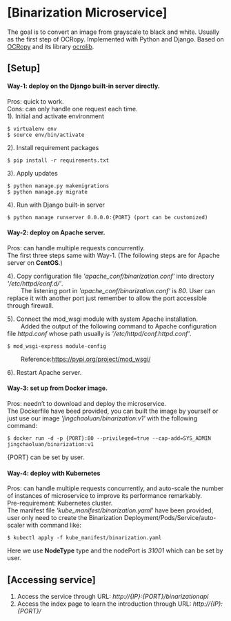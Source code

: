 # [Binarization Microservice]
The goal is to convert an image from grayscale to black and white. Usually as the first step of OCRopy. Implemented with Python and Django. Based on [OCRopy](https://github.com/tmbdev/ocropy) and its library [ocrolib](https://github.com/tmbdev/ocropy/tree/master/ocrolib).

## [Setup]
#### Way-1: deploy on the Django built-in server directly.<br/>
Pros: quick to work.<br/>
Cons: can only handle one request each time.<br/>
1). Initial and activate environment<br/>

	$ virtualenv env  
	$ source env/bin/activate  
  
2). Install requirement packages<br/>

    $ pip install -r requirements.txt
    
3). Apply updates<br/>

    $ python manage.py makemigrations
    $ python manage.py migrate
    
4). Run with Django built-in server<br/>

    $ python manage runserver 0.0.0.0:{PORT} (port can be customized)
    

#### Way-2: deploy on Apache server.<br/>
Pros: can handle multiple requests concurrently.<br/>
The first three steps same with Way-1. (The following steps are for Apache server on **CentOS**.) <br/>

4). Copy configuration file *'apache_conf/binarization.conf'* into directory *'/etc/httpd/conf.d/'*.<br/>
&nbsp;&nbsp;&nbsp;&nbsp;&nbsp;&nbsp;&nbsp;&nbsp;The listening port in *'apache_conf/binarization.conf'* is *80*. User can replace it with another port just remember to allow the port accessible through firewall.<br/>

5). Connect the mod_wsgi module with system Apache installation.<br/>
&nbsp;&nbsp;&nbsp;&nbsp;&nbsp;&nbsp;&nbsp;&nbsp;Added the output of the following command to Apache configuration file *httpd.conf* whose path usually is *'/etc/httpd/conf.httpd.conf'*.<br/>

    $ mod_wsgi-express module-config
    
&nbsp;&nbsp;&nbsp;&nbsp;&nbsp;&nbsp;&nbsp;&nbsp;Reference:https://pypi.org/project/mod_wsgi/

6). Restart Apache server.<br/>

#### Way-3: set up from Docker image.<br/>
Pros: needn’t to download and deploy the microservice.<br/>
The Dockerfile have beed provided, you can built the image by yourself or just use our image *'jingchaoluan/binarization:v1'* with the following command:<br/>

    $ docker run -d -p {PORT}:80 --privileged=true --cap-add=SYS_ADMIN jingchaoluan/binarization:v1

{PORT} can be set by user.

#### Way-4: deploy with Kubernetes<br/>
Pros: can handle multiple requests concurrently, and auto-scale the number of instances of microservice to improve its performance remarkably.<br/>
Pre-requirement: Kubernetes cluster.<br/>
The manifest file *'kube_manifest/binarization.yaml'* have been provided, user only need to create the Binarization Deployment/Pods/Service/auto-scaler with command like:<br/>

    $ kubectl apply -f kube_manifest/binarization.yaml

Here we use **NodeType** type and the nodePort is *31001* which can be set by user.

## [Accessing service]
1. Access the service through URL: *http://{IP}:{PORT}/binarizationapi*<br/>
2. Access the index page to learn the introduction through URL: *http://{IP}:{PORT}/*
